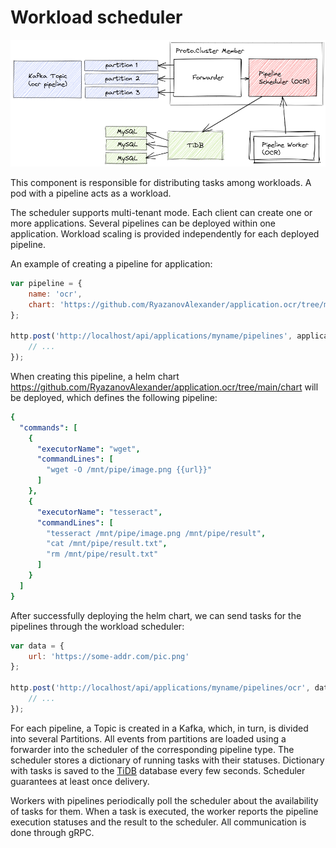 # Workload scheduler

![scheduler](diagrams/scheduler.png)

This component is responsible for distributing tasks among workloads. A pod with a pipeline acts as a workload.

The scheduler supports multi-tenant mode. Each client can create one or more applications. Several pipelines can be deployed within one application. Workload scaling is provided independently for each deployed pipeline.

An example of creating a pipeline for application:

```js
var pipeline = {
    name: 'ocr',
    chart: 'https://github.com/RyazanovAlexander/application.ocr/tree/main/chart'
};

http.post('http://localhost/api/applications/myname/pipelines', application, function(res){
    // ...
});
```

When creating this pipeline, a helm chart https://github.com/RyazanovAlexander/application.ocr/tree/main/chart will be deployed, which defines the following pipeline:

```yaml
{
  "commands": [
    {
      "executorName": "wget",
      "commandLines": [
        "wget -O /mnt/pipe/image.png {{url}}"
      ]
    },
    {
      "executorName": "tesseract",
      "commandLines": [
        "tesseract /mnt/pipe/image.png /mnt/pipe/result",
        "cat /mnt/pipe/result.txt",
        "rm /mnt/pipe/result.txt"
      ]
    }
  ]
}
```

After successfully deploying the helm chart, we can send tasks for the pipelines through the workload scheduler:

```js
var data = {
    url: 'https://some-addr.com/pic.png'
};

http.post('http://localhost/api/applications/myname/pipelines/ocr', data, function(res){
    // ...
});
```

For each pipeline, a Topic is created in a Kafka, which, in turn, is divided into several Partitions. All events from partitions are loaded using a forwarder into the scheduler of the corresponding pipeline type. The scheduler stores a dictionary of running tasks with their statuses. Dictionary with tasks is saved to the [TiDB](https://github.com/pingcap/tidb) database every few seconds. Scheduler guarantees at least once delivery.

Workers with pipelines periodically poll the scheduler about the availability of tasks for them. When a task is executed, the worker reports the pipeline execution statuses and the result to the scheduler. All communication is done through gRPC.
